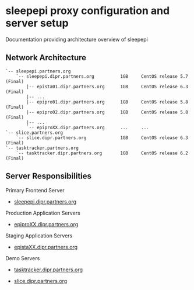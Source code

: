 # sleepepi proxy configuration and server setup

Documentation providing architecture overview of sleepepi

## Network Architecture

```
`-- sleepepi.partners.org
    `-- sleepepi.dipr.partners.org          1GB     CentOS release 5.7 (Final)
        |-- epista01.dipr.partners.org      1GB     CentOS release 6.3 (Final)
        |-- ...
        |-- epipro01.dipr.partners.org      1GB     CentOS release 5.8 (Final)
        |-- epipro02.dipr.partners.org      1GB     CentOS release 5.8 (Final)
        |-- ...
        `-- epiproXX.dipr.partners.org      ...     ...
`-- slice.partners.org
    `-- slice.dipr.partners.org             1GB     CentOS release 6.3 (Final)
`-- tasktracker.partners.org
    `-- tasktracker.dipr.partners.org       1GB     CentOS release 6.2 (Final)
```

## Server Responsibilities

Primary Frontend Server

- [sleepepi.dipr.partners.org](https://github.com/sleepepi/sleepepi/tree/master/virtual-machines/000-sleepepi.dipr.partners.org.md)

Production Application Servers

- [epiproXX.dipr.partners.org](https://github.com/sleepepi/sleepepi/tree/master/virtual-machines/100-epiproXX.dipr.partners.org.md)

Staging Application Servers

- [epistaXX.dipr.partners.org](https://github.com/sleepepi/sleepepi/tree/master/virtual-machines/200-epistaXX.dipr.partners.org.md)

Demo Servers

- [tasktracker.dipr.partners.org](https://github.com/sleepepi/sleepepi/tree/master/virtual-machines/300-tasktracker.dipr.partners.org.md)

- [slice.dipr.partners.org](https://github.com/sleepepi/sleepepi/tree/master/virtual-machines/400-slice.dipr.partners.org.md)
